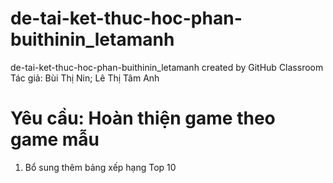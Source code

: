 # de-tai-ket-thuc-hoc-phan-buithinin_letamanh
de-tai-ket-thuc-hoc-phan-buithinin_letamanh created by GitHub Classroom
Tác giả: Bùi Thị Nin; Lê Thị Tâm Anh

# Yêu cầu: Hoàn thiện game theo game mẫu
1. Bổ sung thêm bảng xếp hạng Top 10

